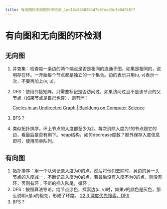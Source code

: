 ```yaml
---
title: 有向图和无向图的环检测_1ed12c8658204d7b9fead3cfe0df58f7
---
```


# 有向图和无向图的环检测

## 无向图

1. 并查集：检查每一条边的两个端点是否是相同的连通子图，如果是相同的，说明存在环。一开始每个节点都是独立的一个集合。边的表示只用(u, v)表示一次，不要再加上(v, u)。
2. DFS：使用邻接矩阵，只需要标记是否访问过，如果访问过且不是该节点的父节点（如果节点是自己也算），则有环；
    
    [Cycles in an Undirected Graph | Baeldung on Computer Science](https://www.baeldung.com/cs/cycles-undirected-graph)
    
3. BFS？
4. 类似拓扑排序，环上节点的入度都至少为2。每次消除入度为1的节点跟它的边，看最后是否有剩下。heap结构，如何decrease度数？额外保存入度信息即可，使用简单队列。

## 有向图

1. 拓扑排序：用一个队列记录入度为0的点，然后将他们去除时，另边的另一头节点的入度减一，不断记录入度为0的点，若最后没有入度不为0的点，则没有环，否则有环；不断的插入队尾，循环；
2. DFS：按照算法导论，给节点涂色，探索边(u, v)时，如果v的颜色是灰色，那么说明v是u的祖先，形成了环路。 [22.3 深度优先搜索，DFS](22%203%20%E6%B7%B1%E5%BA%A6%E4%BC%98%E5%85%88%E6%90%9C%E7%B4%A2%EF%BC%8CDFS%20aac00a60b41843e69e21b8d45b8d99b8.md) 
3. BFS？